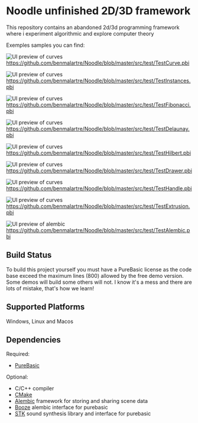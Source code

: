Noodle unfinished 2D/3D framework 
=================================

This repository contains an abandoned 2d/3d programming framework
where i experiment algorithmic and explore computer theory

Exemples samples you can find:

![UI preview of curves](images/curves.png)
https://github.com/benmalartre/Noodle/blob/master/src/test/TestCurve.pbi

![UI preview of curves](images/instances.png)
https://github.com/benmalartre/Noodle/blob/master/src/test/TestInstances.pbi

![UI preview of curves](images/fibonacci.png)
https://github.com/benmalartre/Noodle/blob/master/src/test/TestFibonacci.pbi

![UI preview of curves](images/delaunay.png)
https://github.com/benmalartre/Noodle/blob/master/src/test/TestDelaunay.pbi

![UI preview of curves](images/hilbert.png)
https://github.com/benmalartre/Noodle/blob/master/src/test/TestHilbert.pbi

![UI preview of curves](images/drawer.png)
https://github.com/benmalartre/Noodle/blob/master/src/test/TestDrawer.pbi

![UI preview of curves](images/handle.png)
https://github.com/benmalartre/Noodle/blob/master/src/test/TestHandle.pbi

![UI preview of curves](images/extrusion.png)
https://github.com/benmalartre/Noodle/blob/master/src/test/TestExtrusion.pbi

![UI preview of alembic](images/alembic.png)
https://github.com/benmalartre/Noodle/blob/master/src/test/TestAlembic.pbi

Build Status
------------
To build this project yourself you must have a PureBasic license as the code base exceed the maximum lines (800) allowed by the free demo version.
Some demos will build some others will not.
I know it's a mess and there are lots of mistake, that's how we learn!


Supported Platforms
-------------------

Windows, Linux and Macos


Dependencies
------------

Required:
 - [PureBasic](https://www.purebasic.com/)

Optional:
 - C/C++ compiler
 - [CMake](https://cmake.org/documentation/)
 - [Alembic](https://github.com/alembic/alembic) framework for storing and sharing scene data
 - [Booze](https://github.com/benmalartre/Booze) alembic interface for purebasic
 - [STK](https://github.com/benmalartre/STK) sound synthesis library and interface for purebasic
